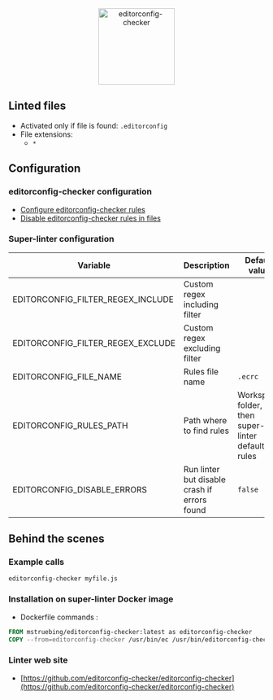<!-- markdownlint-disable MD033 MD041 -->
<!-- Generated by .automation/build.py, please do not update manually -->

<div align="center">
  <a href="https://github.com/editorconfig-checker/editorconfig-checker" target="blank" title="Visit linter Web Site">
    <img src="https://raw.githubusercontent.com/editorconfig-checker/editorconfig-checker/master/docs/logo.png" alt="editorconfig-checker" height="150px">
  </a>
</div>

## Linted files

- Activated only if file is found: `.editorconfig`
- File extensions:
  - `*`

## Configuration

### editorconfig-checker configuration

- [Configure editorconfig-checker rules](https://github.com/editorconfig-checker/editorconfig-checker#configuration)
- [Disable editorconfig-checker rules in files](https://github.com/editorconfig-checker/editorconfig-checker#excluding)

### Super-linter configuration

| Variable | Description | Default value |
| ----------------- | -------------- | -------------- |
| EDITORCONFIG_FILTER_REGEX_INCLUDE | Custom regex including filter |  |
| EDITORCONFIG_FILTER_REGEX_EXCLUDE | Custom regex excluding filter |  |
| EDITORCONFIG_FILE_NAME | Rules file name | `.ecrc` |
| EDITORCONFIG_RULES_PATH | Path where to find rules | Workspace folder, then super-linter default rules |
| EDITORCONFIG_DISABLE_ERRORS | Run linter but disable crash if errors found | `false` |

## Behind the scenes

### Example calls

```shell
editorconfig-checker myfile.js
```


### Installation on super-linter Docker image

- Dockerfile commands :
```dockerfile
FROM mstruebing/editorconfig-checker:latest as editorconfig-checker
COPY --from=editorconfig-checker /usr/bin/ec /usr/bin/editorconfig-checker
```


### Linter web site
- [https://github.com/editorconfig-checker/editorconfig-checker](https://github.com/editorconfig-checker/editorconfig-checker)

